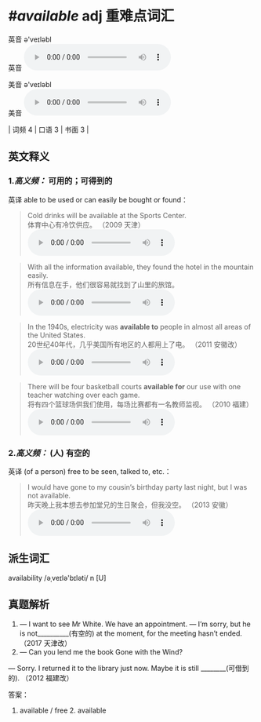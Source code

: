 # ***\#available*** adj  重难点词汇
英音 ə'veɪləbl  
英音
<audio src="./media/available-B.aac" controls="controls"></audio>

美音 ə'veɪləbl  
美音
<audio src="./media/available.aac" controls="controls"></audio>



| 词频 4 | 口语 3 | 书面 3 |  

英文释义
---
### 1.*高义频：* **可用的；可得到的**  
英译 able to be used or can easily be bought or found：

 > Cold drinks will be available at the Sports Center.  
 > 体育中心有冷饮供应。  （2009 天津）  
<audio src="./media/1-available.aac" controls="controls"></audio>

 > With all the information available, they found the hotel in the mountain easily.   
 > 所有信息在手，他们很容易就找到了山里的旅馆。    
<audio src="./media/2-available.aac" controls="controls"></audio>

 > In the 1940s, electricity was **available to** people in almost all areas of the United States.    
 > 20世纪40年代，几乎美国所有地区的人都用上了电。  （2011 安徽改）  
<audio src="./media/3-available.aac" controls="controls"></audio>

 > There will be four basketball courts **available for** our use with one teacher watching over each game.   
 > 将有四个篮球场供我们使用，每场比赛都有一名教师监视。  （2010 福建）  
<audio src="./media/4-available.aac" controls="controls"></audio>

### 2.*高义频：* **(人) 有空的**  
英译  (of a person) free to be seen, talked to, etc.：

 > I would have gone to my cousin’s birthday party last night, but I was not available.    
 > 昨天晚上我本想去参加堂兄的生日聚会，但我没空。  （2013 安徽）  
<audio src="./media/5-available.aac" controls="controls"></audio>


派生词汇
---
availability /əˌveɪlə'bɪləti/ n [U]  

真题解析
---
1.  — I want to see Mr White. We have an appointment.
— I’m sorry, but he is not__________(有空的) at the moment, for the meeting hasn’t ended.   （2017 天津改）  
2. — Can you lend me the book Gone with the Wind?
— Sorry. I returned it to the library just now. Maybe it is still ________(可借到的).   （2012 福建改）  

答案：
1. available / free  2. available   

